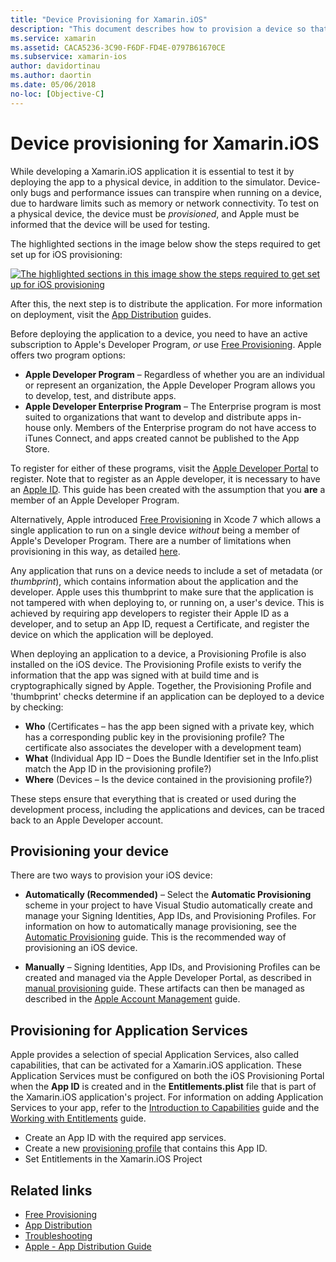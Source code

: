 ```yaml
---
title: "Device Provisioning for Xamarin.iOS"
description: "This document describes how to provision a device so that it can be used to test an application. It also discusses how to configure an app so that it can use capabilities such as push notifications."
ms.service: xamarin
ms.assetid: CACA5236-3C90-F6DF-FD4E-0797B61670CE
ms.subservice: xamarin-ios
author: davidortinau
ms.author: daortin
ms.date: 05/06/2018
no-loc: [Objective-C]
---
```

# Device provisioning for Xamarin.iOS

While developing a Xamarin.iOS application it is essential to test it by deploying the app to a physical device, in addition to the simulator. Device-only bugs and performance issues can transpire when running on a device, due to hardware limits such as memory or network connectivity. To test on a physical device, the device must be *provisioned*, and Apple must be informed that the device will be used for testing.

The highlighted sections in the image below show the steps required to get set up for iOS provisioning:

[![The highlighted sections in this image show the steps required to get set up for iOS provisioning](images/provisioningdiagram.png)](images/provisioningdiagram.png#lightbox)

After this, the next step is to distribute the application. For more information on deployment, visit the [App Distribution](~/ios/deploy-test/app-distribution/index.md) guides.

Before deploying the application to a device, you need to have an active subscription to Apple's Developer Program, *or* use [Free Provisioning](~/ios/get-started/installation/device-provisioning/free-provisioning.md). Apple offers two program options:

- **Apple Developer Program** – Regardless of whether you are an individual or represent an organization, the Apple Developer Program allows you to develop, test, and distribute apps.
- **Apple Developer Enterprise Program** – The Enterprise program is most suited to organizations that want to develop and distribute apps in-house only. Members of the Enterprise program do not have access to iTunes Connect, and apps created cannot be published to the App Store.

To register for either of these programs, visit the [Apple Developer Portal](https://developer.apple.com/programs/enroll/) to register. Note that to register as an Apple developer, it is necessary to have an [Apple ID](https://appleid.apple.com/). This guide has been created with the assumption that you **are** a member of an Apple Developer Program.

Alternatively, Apple introduced [Free Provisioning](~/ios/get-started/installation/device-provisioning/free-provisioning.md) in Xcode 7 which allows a single application to run on a single device *without* being a member of Apple's Developer Program. There are a number of limitations when provisioning in this way, as detailed [here](~/ios/get-started/installation/device-provisioning/free-provisioning.md#limitations).

Any application that runs on a device needs to include a set of metadata (or *thumbprint*), which contains information about the application and the developer. Apple uses this thumbprint to make sure that the application is not tampered with when deploying to, or running on, a user's device. This is achieved by requiring app developers to register their Apple ID as a developer, and to setup an App ID, request a Certificate, and register the device on which the application will be deployed.

When deploying an application to a device, a Provisioning Profile is also installed on the iOS device. The Provisioning Profile exists to verify the information that the app was signed with at build time and is cryptographically signed by Apple. Together, the Provisioning Profile and 'thumbprint' checks determine if an application can be deployed to a device by checking:

- **Who** (Certificates – has the app been signed with a private key, which has a corresponding public key in the provisioning profile? The certificate also associates the developer with a development team)
- **What** (Individual App ID – Does the Bundle Identifier set in the Info.plist match the App ID in the provisioning profile?)
- **Where** (Devices – Is the device contained in the provisioning profile?)

These steps ensure that everything that is created or used during the development process, including the applications and devices, can be traced back to an Apple Developer account.

## Provisioning your device

There are two ways to provision your iOS device:

- **Automatically (Recommended)** – Select the **Automatic Provisioning** scheme in your project to have Visual Studio automatically create and manage your Signing Identities, App IDs, and Provisioning Profiles. For information on how to automatically manage provisioning, see the [Automatic Provisioning](automatic-provisioning.md) guide. This is the recommended way of provisioning an iOS device.

- **Manually** – Signing Identities, App IDs, and Provisioning Profiles can be created and managed via the Apple Developer Portal, as described in [manual provisioning](manual-provisioning.md) guide. These artifacts can then be managed as described in the [Apple Account Management](~/cross-platform/macios/apple-account-management.md) guide.

## Provisioning for Application Services

Apple provides a selection of special Application Services, also called capabilities, that can be activated for a Xamarin.iOS application. These Application Services must be configured on both the iOS Provisioning Portal when the **App ID** is created and in the **Entitlements.plist** file that is part of the Xamarin.iOS application's project. For information on adding Application Services to your app, refer to the [Introduction to Capabilities](~/ios/deploy-test/provisioning/capabilities/index.md) guide and the [Working with Entitlements](~/ios/deploy-test/provisioning/entitlements.md) guide.

- Create an App ID with the required app services.
- Create a new [provisioning profile](#provisioning-your-device) that contains this App ID.
- Set Entitlements in the Xamarin.iOS Project

## Related links

- [Free Provisioning](~/ios/get-started/installation/device-provisioning/free-provisioning.md)
- [App Distribution](~/ios/deploy-test/app-distribution/index.md)
- [Troubleshooting](~/ios/deploy-test/troubleshooting.md)
- [Apple - App Distribution Guide](https://developer.apple.com/library/ios/documentation/IDEs/Conceptual/AppDistributionGuide/Introduction/Introduction.html)
